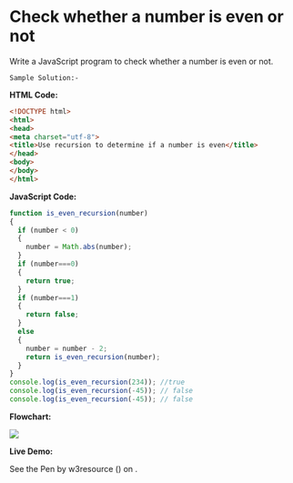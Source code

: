 # Check whether a number is even or not

Write a JavaScript program to check whether a number is even or not.

```
Sample Solution:-
```

**HTML Code:**

```html
<!DOCTYPE html>
<html>
<head>
<meta charset="utf-8">
<title>Use recursion to determine if a number is even</title>
</head>
<body>
</body>
</html>

```

**JavaScript Code:**

```js
function is_even_recursion(number)
{
  if (number < 0) 
  {
    number = Math.abs(number);
  }
  if (number===0) 
  {
    return true;
  }
  if (number===1) 
  {
    return false;
  }
  else 
  {
    number = number - 2;
    return is_even_recursion(number);
  }
}
console.log(is_even_recursion(234)); //true
console.log(is_even_recursion(-45)); // false
console.log(is_even_recursion(-45)); // false

```

**Flowchart:**

![](https://www.w3resource.com/w3r_images/javascript-recursion-function-exercise-7.png)

**Live Demo:**

<section class="expand-codepen"><p data-height="380" data-theme-id="0" data-slug-hash="jGLepN" data-default-tab="js,result" data-user="w3resource" data-embed-version="2" data-pen-title="JavaScript - common-editor-exercises" data-editable="true" class="codepen">See the Pen by w3resource () on .</p><codepen></codepen></section>
